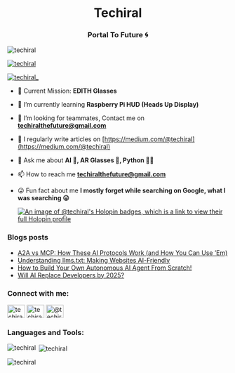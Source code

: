 <h1 align="center">Techiral</h1>
<h3 align="center">Portal To Future 🌀</h3>

<p align="left"> <img src="https://komarev.com/ghpvc/?username=techiral&label=Profile%20views&color=0e75b6&style=flat" alt="techiral" /> </p>

<p align="left"> <a href="https://github.com/ryo-ma/github-profile-trophy"><img src="https://github-profile-trophy.vercel.app/?username=techiral" alt="techiral" /></a> </p>

<p align="left"> <a href="https://twitter.com/techiral_" target="blank"><img src="https://img.shields.io/twitter/follow/techiral_?logo=twitter&style=for-the-badge" alt="techiral_" /></a> </p>

- 🚀 Current Mission: **EDITH Glasses**

- 🌱 I’m currently learning **Raspberry Pi HUD (Heads Up Display)**

- 👯 I’m looking for teammates, Contact me on **techiralthefuture@gmail.com**

- 📝 I regularly write articles on [https://medium.com/@techiral](https://medium.com/@techiral)

- 💬 Ask me about **AI 🤖, AR Glasses 🥽, Python 👨‍💻**

- 📫 How to reach me **techiralthefuture@gmail.com**

- 😜 Fun fact about me **I mostly forget while searching on Google, what I was searching 😜**

  [![An image of @techiral's Holopin badges, which is a link to view their full Holopin profile](https://holopin.me/techiral)](https://holopin.io/@techiral)

### Blogs posts
<!-- BLOG-POST-LIST:START -->
- [A2A vs MCP: How These AI Protocols Work &lpar;and How You Can Use ’Em&rpar;](https://techiral.medium.com/a2a-vs-mcp-how-these-ai-protocols-work-and-how-you-can-use-em-a548b2d10d44?source=rss-65b63ff4aec0------2)
- [Understanding llms.txt: Making Websites AI-Friendly](https://techiral.medium.com/understanding-llms-txt-making-websites-ai-friendly-3a19bf70b87e?source=rss-65b63ff4aec0------2)
- [How to Build Your Own Autonomous AI Agent From Scratch!](https://techiral.medium.com/how-to-build-your-own-autonomous-ai-agent-from-scratch-7c1efb1c81ec?source=rss-65b63ff4aec0------2)
- [Will AI Replace Developers by 2025?](https://techiral.medium.com/will-ai-replace-developers-2025-04262e7054de?source=rss-65b63ff4aec0------2)
<!-- BLOG-POST-LIST:END -->

<h3 align="left">Connect with me:</h3>
<p align="left">
<a href="https://twitter.com/techiral_" target="blank"><img align="center" src="https://raw.githubusercontent.com/rahuldkjain/github-profile-readme-generator/master/src/images/icons/Social/twitter.svg" alt="techiral_" height="30" width="40" /></a>
<a href="https://instagram.com/techiral_the_future" target="blank"><img align="center" src="https://raw.githubusercontent.com/rahuldkjain/github-profile-readme-generator/master/src/images/icons/Social/instagram.svg" alt="techiral_the_future" height="30" width="40" /></a>
<a href="https://medium.com/@techiral" target="blank"><img align="center" src="https://raw.githubusercontent.com/rahuldkjain/github-profile-readme-generator/master/src/images/icons/Social/medium.svg" alt="@techiral" height="30" width="40" /></a>
</p>

<h3 align="left">Languages and Tools:</h3>

<p><img align="left" src="https://github-readme-stats.vercel.app/api/top-langs?username=techiral&show_icons=true&locale=en&layout=compact" alt="techiral" /></p>

<p>&nbsp;<img align="center" src="https://github-readme-stats.vercel.app/api?username=techiral&show_icons=true&locale=en" alt="techiral" /></p>

<p><img align="center" src="https://github-readme-streak-stats.herokuapp.com/?user=techiral&" alt="techiral" /></p>
